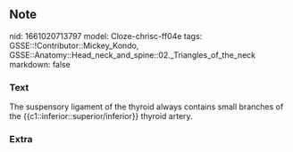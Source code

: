 ## Note
nid: 1661020713797
model: Cloze-chrisc-ff04e
tags: GSSE::!Contributor::Mickey_Kondo, GSSE::Anatomy::Head_neck_and_spine::02._Triangles_of_the_neck
markdown: false

### Text
The suspensory ligament of the thyroid always contains small branches of the {{c1::inferior::superior/inferior}} thyroid artery.

### Extra

